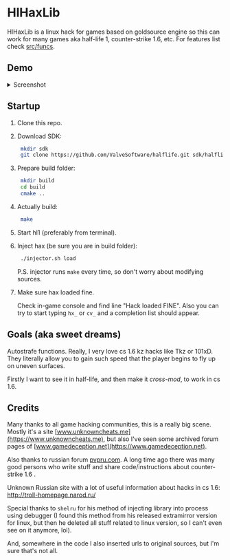 # HlHaxLib

HlHaxLib is a linux hack for games based on goldsource engine so this can work
for many games aka half-life 1, counter-strike 1.6, etc. For features list
check [src/funcs](src/funcs).

## Demo

<details>
  <summary>Screenshot</summary>
  <img src="https://user-images.githubusercontent.com/49063932/159180098-ed79210e-4008-4c9e-9699-12cf9bebb7c0.png" alt="demo image"/>
</details>

## Startup

1. Clone this repo.
2. Download SDK:

    ```bash
     mkdir sdk
     git clone https://github.com/ValveSoftware/halflife.git sdk/halflife-master
    ```

3. Prepare build folder:

    ```bash
     mkdir build
     cd build
     cmake ..
    ```

4. Actually build:
    ```bash
     make
    ```

5. Start hl1 (preferably from terminal).
6. Inject hax (be sure you are in build folder):

    ```bash
     ./injector.sh load
    ```

    P.S. injector runs `make` every time, so don't worry about modifying
    sources.

7. Make sure hax loaded fine.

    Check in-game console and find line "Hack loaded FINE". Also you can try to
    start typing `hx_` or `cv_` and a completion list should appear.

## Goals (aka sweet dreams)

Autostrafe functions. Really, I very love cs 1.6 kz hacks like Tkz or 101xD.
They literally allow you to gain such speed that the player begins to fly up on
uneven surfaces.

Firstly I want to see it in half-life, and then make it *cross-mod*, to work in
cs 1.6.

## Credits

Many thanks to all game hacking communities, this is a really big scene. Mostly
it's a site [www.unknowncheats.me](https://www.unknowncheats.me), but also I've
seen some archived forum pages of
[www.gamedeception.net](https://www.gamedeception.net).

Also thanks to russian forum [pvpru.com](https://pvpru.com). A long time ago
there was many good persons who write stuff and share code/instructions about
counter-strike 1.6 .

Unknown Russian site with a lot of useful information about hacks in cs 1.6:
<http://troll-homepage.narod.ru/>

Special thanks to `shelru` for his method of injecting library into process
using debugger (I found this method from his released extramirror version for
linux, but then he deleted all stuff related to linux version, so I can't even
see on it anymore, lol).

And, somewhere in the code I also inserted urls to original sources, but I'm
sure that's not all.
